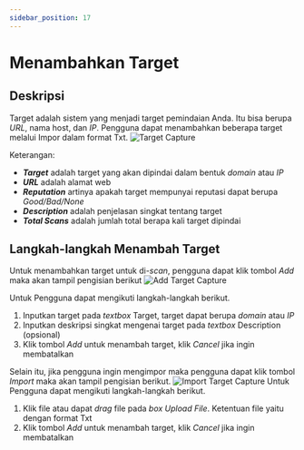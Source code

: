 ```yaml
---
sidebar_position: 17
---
```


# Menambahkan Target
## Deskripsi
Target adalah sistem yang menjadi target pemindaian Anda. Itu bisa berupa *URL*, nama host, dan *IP*. Pengguna dapat menambahkan beberapa target melalui Impor dalam format Txt.
![Target Capture](/img/capture/targets.png)

Keterangan:
- ***Target*** adalah target yang akan dipindai dalam bentuk *domain* atau *IP*
- ***URL*** adalah alamat web 
- ***Reputation*** artinya apakah target mempunyai reputasi dapat berupa *Good/Bad/None* 
- ***Description*** adalah penjelasan singkat tentang target
- ***Total Scans*** adalah jumlah total berapa kali target dipindai

## Langkah-langkah Menambah Target
Untuk menambahkan target untuk di-*scan*, pengguna dapat klik tombol *Add* maka akan tampil pengisian berikut
![Add Target Capture](/img/capture/add-targets.png)

Untuk Pengguna dapat mengikuti langkah-langkah berikut.
1. Inputkan target pada *textbox* Target, target dapat berupa *domain* atau *IP*
2. Inputkan deskripsi singkat mengenai target pada *textbox* Description (opsional)
3. Klik tombol *Add* untuk menambah target, klik *Cancel* jika ingin membatalkan

Selain itu, jika pengguna ingin mengimpor maka pengguna dapat klik tombol *Import* maka akan tampil pengisian berikut.
![Import Target Capture](/img/capture/import-targets.png)
Untuk Pengguna dapat mengikuti langkah-langkah berikut.
1. Klik file atau dapat *drag* file pada *box Upload File*. Ketentuan file yaitu dengan format Txt
2. Klik tombol *Add* untuk menambah target, klik *Cancel* jika ingin membatalkan
